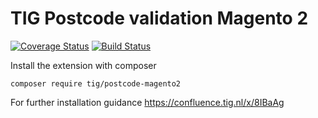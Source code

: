 # TIG Postcode validation Magento 2

[![Coverage Status](https://coveralls.io/repos/github/tig-nl/postcode-magento2/badge.svg)](https://coveralls.io/github/tig-nl/postcode-magento2)  [![Build Status](https://travis-ci.org/tig-nl/postcode-magento2.svg?branch=master)](https://travis-ci.org/tig-nl/postcode-magento2)

Install the extension with composer
~~~~
composer require tig/postcode-magento2
~~~~


For further installation guidance
https://confluence.tig.nl/x/8IBaAg